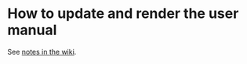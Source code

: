 # How to update and render the user manual

See [notes in the wiki](https://github.com/nmfs-ost/SSMSE/wiki/Developers#notes-on-how-to-edit-and-update-the-bookdown-user-manual).
